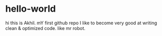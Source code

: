 # hello-world
hi this is Akhil.
mY first github repo
I like to become very good at writing clean & optimized code.
 like mr robot.
